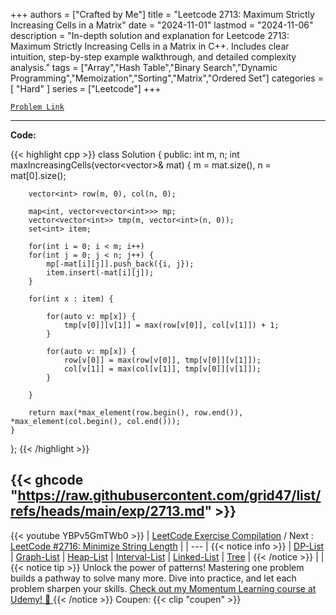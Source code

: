 
+++
authors = ["Crafted by Me"]
title = "Leetcode 2713: Maximum Strictly Increasing Cells in a Matrix"
date = "2024-11-01"
lastmod = "2024-11-06"
description = "In-depth solution and explanation for Leetcode 2713: Maximum Strictly Increasing Cells in a Matrix in C++. Includes clear intuition, step-by-step example walkthrough, and detailed complexity analysis."
tags = ["Array","Hash Table","Binary Search","Dynamic Programming","Memoization","Sorting","Matrix","Ordered Set"]
categories = [
    "Hard"
]
series = ["Leetcode"]
+++



[`Problem Link`](https://leetcode.com/problems/maximum-strictly-increasing-cells-in-a-matrix/description/)

---

**Code:**

{{< highlight cpp >}}
class Solution {
public:
    int m, n;
    int maxIncreasingCells(vector<vector<int>>& mat) {
        m = mat.size(), n = mat[0].size();

        vector<int> row(m, 0), col(n, 0);
        
        map<int, vector<vector<int>>> mp;
        vector<vector<int>> tmp(m, vector<int>(n, 0));
        set<int> item;
        
        for(int i = 0; i < m; i++)
        for(int j = 0; j < n; j++) {
            mp[-mat[i][j]].push_back({i, j});
            item.insert(-mat[i][j]);
        }
        
        for(int x : item) {
            
            for(auto v: mp[x]) {
                tmp[v[0]][v[1]] = max(row[v[0]], col[v[1]]) + 1;
            }
            
            for(auto v: mp[x]) {
                row[v[0]] = max(row[v[0]], tmp[v[0]][v[1]]);
                col[v[1]] = max(col[v[1]], tmp[v[0]][v[1]]);                
            }
            
        }
        
        return max(*max_element(row.begin(), row.end()), *max_element(col.begin(), col.end()));
    }    
};
{{< /highlight >}}

{{< ghcode "https://raw.githubusercontent.com/grid47/list/refs/heads/main/exp/2713.md" >}}
---
{{< youtube YBPv5GmTWb0 >}}
| [LeetCode Exercise Compilation](https://grid47.xyz/leetcode/) / Next : [LeetCode #2716: Minimize String Length](https://grid47.xyz/posts/leetcode_2716) |
| --- |
{{< notice info >}}
| [DP-List](https://grid47.xyz/lists/dp/) | [Graph-List](https://grid47.xyz/lists/graph/) | [Heap-List](https://grid47.xyz/lists/heap/) | [Interval-List](https://grid47.xyz/lists/interval/) | [Linked-List](https://grid47.xyz/lists/ll/) | [Tree](https://grid47.xyz/lists/tree/) |
{{< /notice >}}
| |
{{< notice tip >}}
Unlock the power of patterns! Mastering one problem builds a pathway to solve many more. Dive into practice, and let each problem sharpen your skills. [Check out my Momentum Learning course at Udemy! 🚀 ](https://www.udemy.com/course/algorithms-and-data-structures-in-cpp/)
{{< /notice >}}
Coupen: {{< clip "coupen" >}}
